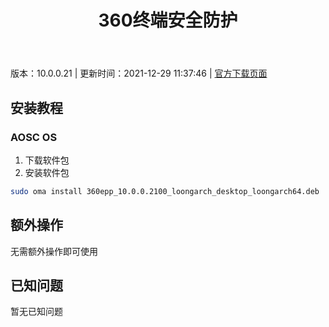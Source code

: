 ﻿---
id: 97
title: 360终端安全防护
toc: true
weight: 97
---

版本：10.0.0.21 | 更新时间：2021-12-29 11:37:46 | [官方下载页面](http://app.loongapps.cn/#/detail/97)

## 安装教程 

### AOSC OS 

1. 下载软件包
2. 安装软件包

```bash
sudo oma install 360epp_10.0.0.2100_loongarch_desktop_loongarch64.deb
```

## 额外操作

无需额外操作即可使用

## 已知问题

暂无已知问题

